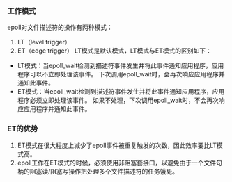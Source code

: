 ### 工作模式

epoll对文件描述符的操作有两种模式：
1. LT（level trigger）
2. ET（edge trigger）
LT模式是默认模式，LT模式与ET模式的区别如下：

- LT模式：当epoll_wait检测到描述符事件发生并将此事件通知应用程序，应用程序可以不立即处理该事件。
下次调用epoll_wait时，会再次响应应用程序并通知此事件。
- ET模式：当epoll_wait检测到描述符事件发生并将此事件通知应用程序，应用程序必须立即处理该事件。
如果不处理，下次调用epoll_wait时，不会再次响应应用程序并通知此事件。


### ET的优势
1. ET模式在很大程度上减少了epoll事件被重复触发的次数，因此效率要比LT模式高。
2. epoll工作在ET模式的时候，必须使用非阻塞套接口，以避免由于一个文件句柄的阻塞读/阻塞写操作把处理多个文件描述符的任务饿死。
